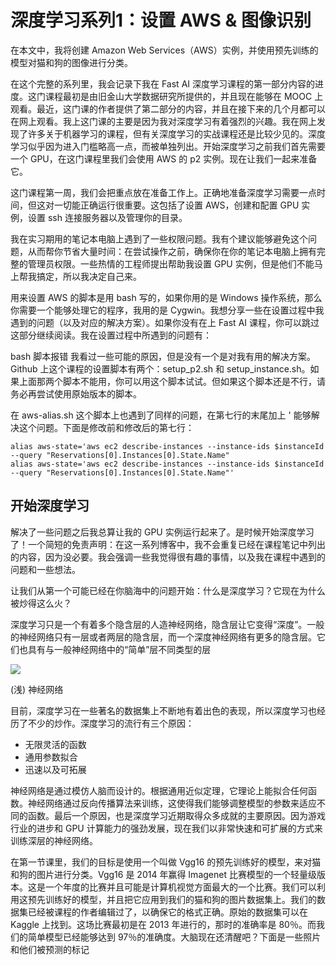 # 深度学习系列1：设置 AWS & 图像识别

在本文中，我将创建 Amazon Web Services（AWS）实例，并使用预先训练的模型对猫和狗的图像进行分类。

在这个完整的系列里，我会记录下我在 Fast AI 深度学习课程的第一部分内容的进度。这门课程最初是由旧金山大学数据研究所提供的，并且现在能够在 MOOC 上观看。最近，这门课的作者提供了第二部分的内容，并且在接下来的几个月都可以在网上观看。我上这门课的主要是因为我对深度学习有着强烈的兴趣。我在网上发现了许多关于机器学习的课程，但有关深度学习的实战课程还是比较少见的。深度学习似乎因为进入门槛略高一点，而被单独列出。开始深度学习之前我们首先需要一个 GPU，在这门课程里我们会使用 AWS 的 p2 实例。现在让我们一起来准备它。

这门课程第一周，我们会把重点放在准备工作上。正确地准备深度学习需要一点时间，但这对一切能正确运行很重要。这包括了设置 AWS，创建和配置 GPU 实例，设置 ssh 连接服务器以及管理你的目录。

我在实习期用的笔记本电脑上遇到了一些权限问题。我有个建议能够避免这个问题，从而帮你节省大量时间：在尝试操作之前，确保你在你的笔记本电脑上拥有完整的管理员权限。一些热情的工程师提出帮助我设置 GPU 实例，但是他们不能马上帮我搞定，所以我决定自己来。

用来设置 AWS 的脚本是用 bash 写的，如果你用的是 Windows 操作系统，那么你需要一个能够处理它的程序，我用的是 Cygwin。我想分享一些在设置过程中我遇到的问题（以及对应的解决方案）。如果你没有在上 Fast AI 课程，你可以跳过这部分继续阅读。我在设置过程中所遇到的问题有：

bash 脚本报错
我看过一些可能的原因，但是没有一个是对我有用的解决方案。Github 上这个课程的设置脚本有两个：setup_p2.sh 和 setup_instance.sh。如果上面那两个脚本不能用，你可以用这个脚本试试。但如果这个脚本还是不行，请务必再尝试使用原始版本的脚本。

在 aws-alias.sh 这个脚本上也遇到了同样的问题，在第七行的末尾加上 ' 能够解决这个问题。下面是修改前和修改后的第七行：

    alias aws-state='aws ec2 describe-instances --instance-ids $instanceId --query "Reservations[0].Instances[0].State.Name"
    alias aws-state='aws ec2 describe-instances --instance-ids $instanceId --query "Reservations[0].Instances[0].State.Name"'

## 开始深度学习

解决了一些问题之后我总算让我的 GPU 实例运行起来了。是时候开始深度学习了！一个简短的免责声明：在这一系列博客中，我不会重复已经在课程笔记中列出的内容，因为没必要。我会强调一些我觉得很有趣的事情，以及我在课程中遇到的问题和一些想法。

让我们从第一个可能已经在你脑海中的问题开始：什么是深度学习？它现在为什么被炒得这么火？

深度学习只是一个有着多个隐含层的人造神经网络，隐含层让它变得“深度”。一般的神经网络只有一层或者两层的隐含层，而一个深度神经网络有更多的隐含层。它们也具有与一般神经网络中的“简单”层不同类型的层

![](https://i.imgur.com/TSwI1dO.png)


(浅) 神经网络

目前，深度学习在一些著名的数据集上不断地有着出色的表现，所以深度学习也经历了不少的炒作。深度学习的流行有三个原因：

- 无限灵活的函数
- 通用参数拟合
- 迅速以及可拓展

神经网络是通过模仿人脑而设计的。根据通用近似定理，它理论上能拟合任何函数。神经网络通过反向传播算法来训练，这使得我们能够调整模型的参数来适应不同的函数。最后一个原因，也是深度学习近期取得众多成就的主要原因。因为游戏行业的进步和 GPU 计算能力的强劲发展，现在我们以非常快速和可扩展的方式来训练深层的神经网络。


在第一节课里，我们的目标是使用一个叫做 Vgg16 的预先训练好的模型，来对猫和狗的图片进行分类。Vgg16 是 2014 年赢得 Imagenet 比赛模型的一个轻量级版本。这是一个年度的比赛并且可能是计算机视觉方面最大的一个比赛。我们可以利用这预先训练好的模型，并且把它应用到我们的猫和狗的图片数据集上。我们的数据集已经被课程的作者编辑过了，以确保它的格式正确。原始的数据集可以在 Kaggle 上找到。这场比赛最初是在 2013 年进行的，那时的准确率是 80％。而我们的简单模型已经能够达到 97％的准确度。大脑现在还清醒吧？下面是一些照片和他们被预测的标记

